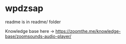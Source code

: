 # wpdzsap

readme is in readme/ folder

Knowledge base here -> https://zoomthe.me/knowledge-base/zoomsounds-audio-player/ 